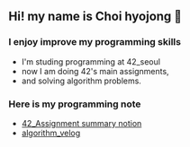 ## Hi! my name is Choi hyojong 👋

### I enjoy improve my programming skills
- I'm studing programming at 42_seoul
- now I am doing 42's main assignments,
- and solving algorithm problems.

### Here is my programming note
- [42_Assignment summary notion](https://witty-crime-33b.notion.site/42-ec1426dec942409b8d33a15413eea628)
- [algorithm_velog](https://velog.io/@dogit)
